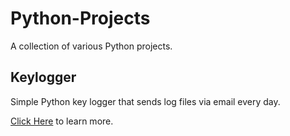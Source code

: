 # Python-Projects
A collection of various Python projects.

## Keylogger
Simple Python key logger that sends log files via email every day.

[Click Here](/keylogger.md) to learn more.

